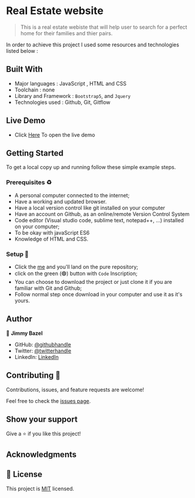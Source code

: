# Real Estate website

> This is a real estate webiste that will help user to search for a perfect home for their families and thier pairs.
 <!-- ### General view 
![screen1](https://user-images.githubusercontent.com/101924220/181049305-77fc2715-7050-4762-bccc-15337ade0e50.png)
### Single view
![screen2](https://user-images.githubusercontent.com/101924220/181049337-1535a4fa-fb94-4370-b028-27e2dd845567.png) -->

In order to achieve this project I used some resources and technologies listed below :
## Built With

- Major languages : JavaScript , HTML and CSS
- Toolchain : none
- Library and Framework : `Bootstrap5`, and `Jquery`
- Technologies used : Github, Git, Gitflow

## Live Demo

 - Click [Here](https://chrissiku.github.io/real-estate/) To open the live demo

## Getting Started

To get a local copy up and running follow these simple example steps.

### Prerequisites ♻️

- A personal computer connected to the internet;
- Have a working and updated browser.
- Have a local version control like git installed on your computer
- Have an account on Github, as an online/remote Version Control System
- Code editor (Visual studio code, sublime text, notepad++, ...) installed on your computer;
- To be okay with javaScript ES6
- Knowledge of HTML and CSS.

### Setup 🎰

- Click the [me](https://github.com/Chrissiku/real-estate) and you'll land on the pure repository;
- click on the green (🟢) button with `Code` Inscription;
- You can choose to download the project or just clone it if you are familiar with Git and Github;
- Follow normal step once download in your computer and use it as it's yours.
## Author

👤 **Jimmy Bazel**

- GitHub: [@githubhandle](https://github.com/Chrissiku)
- Twitter: [@twitterhandle](https://twitter.com/christian_siku)
- LinkedIn: [LinkedIn](https://www.linkedin.com/in/christian-siku/)

## Contributing 🤝 

Contributions, issues, and feature requests are welcome!

Feel free to check the [issues page](../../issues/).

## Show your support

Give a ⭐️ if you like this project!

## Acknowledgments
## 📝 License

This project is [MIT](./MIT.md) licensed.

